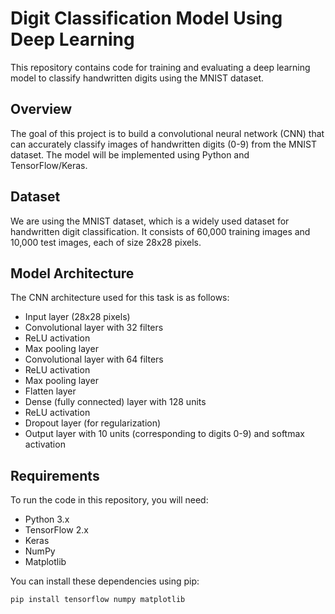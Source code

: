 # Digit Classification Model Using Deep Learning

This repository contains code for training and evaluating a deep learning model to classify handwritten digits using the MNIST dataset.

## Overview

The goal of this project is to build a convolutional neural network (CNN) that can accurately classify images of handwritten digits (0-9) from the MNIST dataset. The model will be implemented using Python and TensorFlow/Keras.

## Dataset

We are using the MNIST dataset, which is a widely used dataset for handwritten digit classification. It consists of 60,000 training images and 10,000 test images, each of size 28x28 pixels.

## Model Architecture

The CNN architecture used for this task is as follows:

- Input layer (28x28 pixels)
- Convolutional layer with 32 filters
- ReLU activation
- Max pooling layer
- Convolutional layer with 64 filters
- ReLU activation
- Max pooling layer
- Flatten layer
- Dense (fully connected) layer with 128 units
- ReLU activation
- Dropout layer (for regularization)
- Output layer with 10 units (corresponding to digits 0-9) and softmax activation

## Requirements

To run the code in this repository, you will need:

- Python 3.x
- TensorFlow 2.x
- Keras
- NumPy
- Matplotlib

You can install these dependencies using pip:

```bash
pip install tensorflow numpy matplotlib
```
